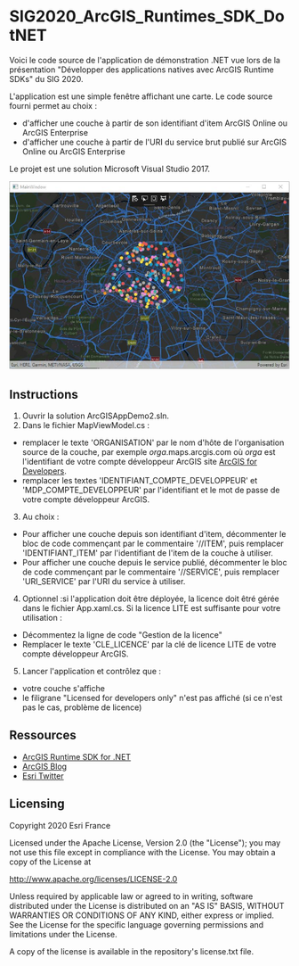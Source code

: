 # SIG2020_ArcGIS_Runtimes_SDK_DotNET

Voici le code source de l'application de démonstration .NET vue lors de la présentation "Développer des applications natives avec ArcGIS Runtime SDKs" du SIG 2020.

L'application est une simple fenêtre affichant une carte.
Le code source fourni permet au choix :
- d'afficher une couche à partir de son identifiant d'item ArcGIS Online ou ArcGIS Enterprise
- d'afficher une couche à partir de l'URI du service brut publié sur ArcGIS Online ou ArcGIS Enterprise

Le projet est une solution Microsoft Visual Studio 2017.

![screenshot](screenshot.jpg)

## Instructions

1. Ouvrir la solution ArcGISAppDemo2.sln.
2. Dans le fichier MapViewModel.cs :
- remplacer le texte 'ORGANISATION' par le nom d'hôte de l'organisation source de la couche, par exemple *orga*.maps.arcgis.com où *orga* est l'identifiant de votre compte développeur ArcGIS site [ArcGIS for Developers](https://developers.arcgis.com/).
- remplacer les textes 'IDENTIFIANT_COMPTE_DEVELOPPEUR' et 'MDP_COMPTE_DEVELOPPEUR' par l'identifiant et le mot de passe de votre compte développeur ArcGIS.
3. Au choix :
- Pour afficher une couche depuis son identifiant d'item, décommenter le bloc de code commençant par le commentaire '//ITEM', puis remplacer 'IDENTIFIANT_ITEM' par l'identifiant de l'item de la couche à utiliser.
- Pour afficher une couche depuis le service publié, décommenter le bloc de code commençant par le commentaire '//SERVICE', puis remplacer 'URI_SERVICE' par l'URI du service à utiliser.
4. Optionnel :si l'application doit être déployée, la licence doit êtré gérée dans le fichier App.xaml.cs. Si la licence LITE est suffisante pour votre utilisation :
- Décommentez la ligne de code "Gestion de la licence"
- Remplacer le texte 'CLE_LICENCE' par la clé de licence LITE de votre compte développeur ArcGIS.
5. Lancer l'application et contrôlez que :
- votre couche s'affiche
- le filigrane "Licensed for developers only" n'est pas affiché (si ce n'est pas le cas, problème de licence)

## Ressources

* [ArcGIS Runtime SDK for .NET](https://developers.arcgis.com/net/)
* [ArcGIS Blog](https://blogs.esri.com/esri/arcgis/)  
* [Esri Twitter](https://twitter.com/esri)

## Licensing

Copyright 2020 Esri France 

Licensed under the Apache License, Version 2.0 (the "License"); you may not 
use this file except in compliance with the License. You may obtain a copy 
of the License at

http://www.apache.org/licenses/LICENSE-2.0

Unless required by applicable law or agreed to in writing, software 
distributed under the License is distributed on an "AS IS" BASIS, WITHOUT 
WARRANTIES OR CONDITIONS OF ANY KIND, either express or implied. See the 
License for the specific language governing permissions and limitations 
under the License.

A copy of the license is available in the repository's license.txt file.